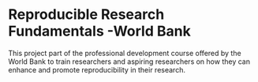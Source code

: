 # Reproducible Research Fundamentals -World Bank

This project part of the professional development course offered by the World Bank to train researchers and aspiring researchers on how they can enhance and promote reproducibility in their research.
